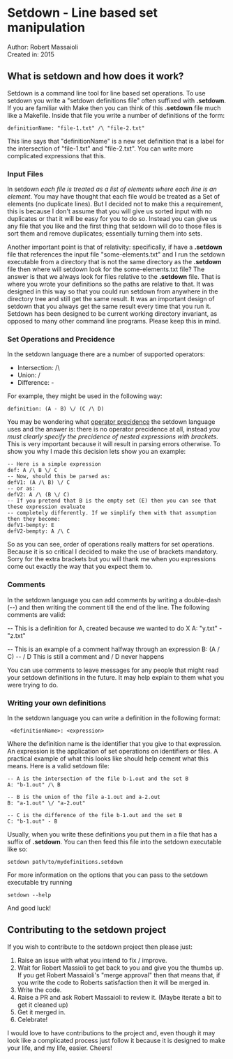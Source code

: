 # Setdown - Line based set manipulation

Author: Robert Massaioli  
Created in: 2015  

## What is setdown and how does it work?

Setdown is a command line tool for line based set operations. To use setdown you write a "setdown
definitions file" often suffixed with **.setdown**. If you are familiar with Make then you can think
of this **.setdown** file much like a Makefile. Inside that file you write a number of
definitions of the form:

    definitionName: "file-1.txt" /\ "file-2.txt"

This line says that "definitionName" is a new set definition that is a label for the intersection of
"file-1.txt" and "file-2.txt". You can write more complicated expressions that this.

### Input Files

In setdown *each file is treated as a list of elements where each line
is an element*. You may have thought that each file would be treated as a Set of elements (no
duplicate lines). But I decided not to make this a requirement, this is because I don't assume that 
you will give us sorted input with no duplicates or that it will be easy for you to do so. Instead
you can give us any file that you like and the first thing that setdown will do to those files is
sort them and remove duplicates; essentially turning them into sets.

Another important point is that of relativity: specifically, if have a **.setdown** file that
references the input file "some-elements.txt" and I run the setdown executable from a directory that
is not the same directory as the **.setdown** file then where will setdown look for the
some-elements.txt file? The answer is that we always look for files relative to the **.setdown**
file. That is where you wrote your definitions so the paths are relative to that. It was designed in
this way so that you could run setdown from anywhere in the directory tree and still get the same
result. It was an important design of setdown that you always get the same result every time that you run it. 
Setdown has been designed to be current working directory invariant, as opposed to many
other command line programs. Please keep this in mind. 

### Set Operations and Precidence

In the setdown language there are a number of supported operators:

 - Intersection: /\
 - Union: \/
 - Difference: -

For example, they might be used in the following way:

    definition: (A - B) \/ (C /\ D)

You may be wondering what [operator precidence][1] the setdown language uses and the answer is:
there is no operator precidence at all, instead *you must clearly specify the precidence of nested
expressions with brackets*. This is very important because it will result in parsing errors
otherwise. To show you why I made this decision lets show you an example:

    -- Here is a simple expression
    def: A /\ B \/ C
    -- Now, should this be parsed as:
    defV1: (A /\ B) \/ C
    -- or as:
    defV2: A /\ (B \/ C)
    -- If you pretend that B is the empty set (E) then you can see that these expression evaluate
    -- completely differently. If we simplify them with that assumption then they become:
    defV1-bempty: E
    defV2-bempty: A /\ C

So as you can see, order of operations really matters for set operations. Because it is so critical
I decided to make the use of brackets mandatory. Sorry for the extra brackets but you will thank me
when you expressions come out exactly the way that you expect them to.

### Comments

In the setdown language you can add comments by writing a double-dash (--) and then writing the
comment till the end of the line. The following comments are valid:

   -- This is a definition for A, created because we wanted to do X
   A: "y.txt" - "z.txt"

   -- This is an example of a comment halfway through an expression
   B: (A \/ C) -- \/ D This is still a comment and \/ D never happens

You can use comments to leave messages for any people that might read your setdown definitions in
the future. It may help explain to them what you were trying to do.

### Writing your own definitions

In the setdown language you can write a definition in the following format:

     <definitionName>: <expression>

Where the definition name is the identifier that you give to that expression. An expression is the
application of set operations on identifiers or files. A practical example of what this looks like
should help cement what this means. Here is a valid setdown file: 

    -- A is the intersection of the file b-1.out and the set B
    A: "b-1.out" /\ B

    -- B is the union of the file a-1.out and a-2.out
    B: "a-1.out" \/ "a-2.out"

    -- C is the difference of the file b-1.out and the set B
    C: "b-1.out" - B

Usually, when you write these definitions you put them in a file that has a suffix of **.setdown**.
You can then feed this file into the setdown executable like so:

    setdown path/to/mydefinitions.setdown

For more information on the options that you can pass to the setdown executable try running

    setdown --help

And good luck!

## Contributing to the setdown project

If you wish to contribute to the setdown project then please just:

 1. Raise an issue with what you intend to fix / improve.
 1. Wait for Robert Massioli to get back to you and give you the thumbs up. If you get Robert
    Massaioli's "merge approval" then that means that, if you write the code to Roberts satisfaction
    then it will be merged in.
 1. Write the code.
 1. Raise a PR and ask Robert Massaioli to review it. (Maybe iterate a bit to get it cleaned up)
 1. Get it merged in.
 1. Celebrate!

I would love to have contributions to the project and, even though it may look like a complicated
process just follow it because it is designed to make your life, and my life, easier. Cheers!

 [1]: http://en.wikipedia.org/wiki/Order_of_operations
